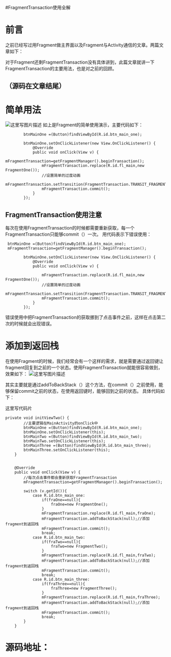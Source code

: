 #FragmentTransaction使用全解
# 前言

之前已经写过用Fragment做主界面以及Fragment与Activity通信的文章。两篇文章如下：    

对于Fragment还剩FragmentTransaction没有具体讲到，此篇文章就讲一下FragmentTransaction的主要用法，也是对之前的回顾。

## （源码在文章结尾）

# 简单用法

<img src="https://img-blog.csdn.net/20170303174619371?watermark/2/text/aHR0cDovL2Jsb2cuY3Nkbi5uZXQvRG91YmxlMmhhbw==/font/5a6L5L2T/fontsize/400/fill/I0JBQkFCMA==/dissolve/70/gravity/SouthEast" alt="这里写图片描述" title="">  如上是Fragment的简单使用演示，主要代码如下：

```
        btnMainOne =(Button)findViewById(R.id.btn_main_one);

        btnMainOne.setOnClickListener(new View.OnClickListener() {
            @Override
            public void onClick(View v) {
                mFragmentTransaction=getFragmentManager().beginTransaction();
                mFragmentTransaction.replace(R.id.fl_main,new FragmentOne());
                //设置简单的过度动画
                mFragmentTransaction.setTransition(FragmentTransaction.TRANSIT_FRAGMENT_OPEN);
                mFragmentTransaction.commit();
            }
        });

```

## FragmentTransaction使用注意

每次在使用FragmentTransaction的时候都需要重新获取，每一个FragmentTransaction只能够commit（）一次。  用代码表示下错误使用：

```
 btnMainOne =(Button)findViewById(R.id.btn_main_one);
 mFragmentTransaction=getFragmentManager().beginTransaction();

        btnMainOne.setOnClickListener(new View.OnClickListener() {
            @Override
            public void onClick(View v) {

                mFragmentTransaction.replace(R.id.fl_main,new FragmentOne());
                //设置简单的过度动画
                mFragmentTransaction.setTransition(FragmentTransaction.TRANSIT_FRAGMENT_OPEN);
                mFragmentTransaction.commit();
            }
        });
```

错误使用中把FragmentTransaction的获取挪到了点击事件之前，这样在点击第二次的时候就会出现错误。

# 添加到返回栈

在使用Fragment的时候，我们经常会有一个这样的需求，就是需要通过返回键让fragment回复到之前的一个状态。使用FragmentTransaction就能很容易做到，效果如下：  <img src="https://img-blog.csdn.net/20170303175543604?watermark/2/text/aHR0cDovL2Jsb2cuY3Nkbi5uZXQvRG91YmxlMmhhbw==/font/5a6L5L2T/fontsize/400/fill/I0JBQkFCMA==/dissolve/70/gravity/SouthEast" alt="这里写图片描述" title="">

其实主要就是通过addToBackStack（）这个方法，在commit（）之前使用，能够保留commit之前的状态，在使用返回键时，能够回到之前的状态。  具体代码如下：

这里写代码片

```
private void initViewTwo() {
        //主要逻辑在MainActivity的onClick中
        btnMainOne =(Button)findViewById(R.id.btn_main_one);
        btnMainOne.setOnClickListener(this);
        btnMainTwo =(Button)findViewById(R.id.btn_main_two);
        btnMainTwo.setOnClickListener(this);
        btnMainThree =(Button)findViewById(R.id.btn_main_three);
        btnMainThree.setOnClickListener(this);
    }


    @Override
    public void onClick(View v) {
        //每次点击事件都会重新获取FragmentTransaction
        mFragmentTransaction=getFragmentManager().beginTransaction();

        switch (v.getId()){
            case R.id.btn_main_one:
                if(fraOne==null){
                    fraOne=new FragmentOne();
                }
                mFragmentTransaction.replace(R.id.fl_main,fraOne);
                mFragmentTransaction.addToBackStack(null);//添加fragment到返回栈
                mFragmentTransaction.commit();
                break;
            case R.id.btn_main_two:
                if(fraTwo==null){
                    fraTwo=new FragmentTwo();
                }
                mFragmentTransaction.replace(R.id.fl_main,fraTwo);
                mFragmentTransaction.addToBackStack(null);//添加fragment到返回栈
                mFragmentTransaction.commit();
                break;
            case R.id.btn_main_three:
                if(fraThree==null){
                    fraThree=new FragmentThree();
                }
                mFragmentTransaction.replace(R.id.fl_main,fraThree);
                mFragmentTransaction.addToBackStack(null);//添加fragment到返回栈
                mFragmentTransaction.commit();
                break;
        }
    }
```

# 源码地址：


